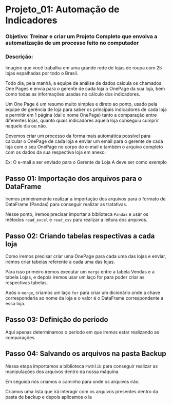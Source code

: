 # Projeto_01: Automação de Indicadores

### Objetivo: Treinar e criar um Projeto Completo que envolva a automatização de um processo feito no computador

### Descrição:

Imagine que você trabalha em uma grande rede de lojas de roupa com 25 lojas espalhadas por todo o Brasil.

Todo dia, pela manhã, a equipe de análise de dados calcula os chamados One Pages e envia para o gerente de cada loja o OnePage da sua loja, bem como todas as informações usadas no cálculo dos indicadores.

Um One Page é um resumo muito simples e direto ao ponto, usado pela equipe de gerência de loja para saber os principais indicadores de cada loja e permitir em 1 página (daí o nome OnePage) tanto a comparação entre diferentes lojas, quanto quais indicadores aquela loja conseguiu cumprir naquele dia ou não.

Devemos criar um processo da forma mais automática possível para calcular o OnePage de cada loja e enviar um email para o gerente de cada loja com o seu OnePage no corpo do e-mail e também o arquivo completo com os dados da sua respectiva loja em anexo.

Ex: O e-mail a ser enviado para o Gerente da Loja A deve ser como exemplo

## Passo 01: Importação dos arquivos para o DataFrame

Iremos primeiramente realizar a importação dos arquivos para o formato de DataFrame (Pandas) para conseguir realizar as tratativas.

Nesse ponto, iremos precisar importar a biblioteca `Pandas` e usar os métodos `read_excel` e `read_csv` para realizar a leitura dos arquivos.


## Passo 02: Criando tabelas respectivas a cada loja

Como iremos precisar criar uma OnePage para cada uma das lojas e enviar, iremos criar tabelas referente a cada uma das lojas.

Para isso primeiro iremos executar um `merge` entre a tabela Vendas e a tabela Lojas, e depois iremos usar um laço for para poder criar as respectivas tabelas.

Após o `merge`, criamos um laço `for` para criar um dicionário onde a chave corresponderia ao nome da loja e o valor é o DataFrame correspondente a essa loja.

## Passo 03: Definição do período

Aqui apenas determinamos o período em que iremos estar realizando as comparações.

## Passo 04: Salvando os arquivos na pasta Backup

Nessa etapa importamos a biblioteca `Pathlib` para conseguir realizar as manipulações dos arquivos dentro da nossa máquina.

Em seguida nós criamos o caminho para onde os arquivos irão.

Criamos uma lista que irá interagir com os arquivos presentes dentro da pasta de backup e depois aplicamos o la






































